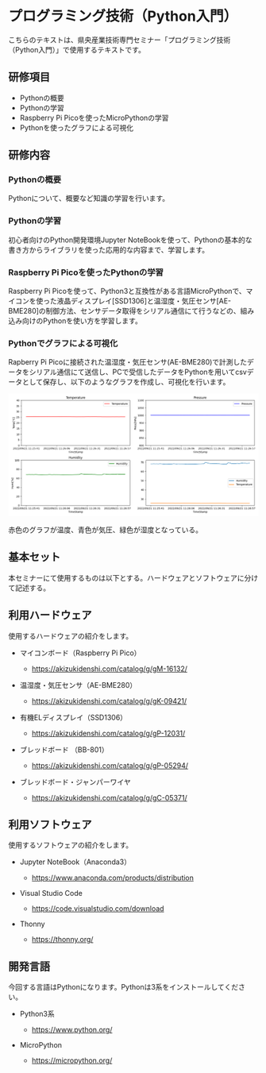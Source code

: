 # プログラミング技術（Python入門）

こちらのテキストは、県央産業技術専門セミナー「プログラミング技術（Python入門）」で使用するテキストです。

## 研修項目

* Pythonの概要
* Pythonの学習
* Raspberry Pi Picoを使ったMicroPythonの学習
* Pythonを使ったグラフによる可視化

## 研修内容

### Pythonの概要
Pythonについて、概要など知識の学習を行います。

### Pythonの学習
初心者向けのPython開発環境Jupyter NoteBookを使って、Pythonの基本的な書き方からライブラリを使った応用的な内容まで、学習します。

### Raspberry Pi Picoを使ったPythonの学習
Raspberry Pi Picoを使って、Python3と互換性がある言語MicroPythonで、マイコンを使った液晶ディスプレイ[SSD1306]と温湿度・気圧センサ[AE-BME280]の制御方法、センサデータ取得をシリアル通信にて行うなどの、組み込み向けのPythonを使い方を学習します。

### Pythonでグラフによる可視化
Rapberry Pi Picoに接続された温湿度・気圧センサ(AE-BME280)で計測したデータをシリアル通信にて送信し、PCで受信したデータをPythonを用いてcsvデータとして保存し、以下のようなグラフを作成し、可視化を行います。

![外観図](./image/Figure_1.png)

赤色のグラフが温度、青色が気圧、緑色が湿度となっている。

## 基本セット

本セミナーにて使用するものは以下とする。ハードウェアとソフトウェアに分けて記述する。

## 利用ハードウェア

使用するハードウェアの紹介をします。

* マイコンボード（Raspberry Pi Pico）

    * <https://akizukidenshi.com/catalog/g/gM-16132/>

* 温湿度・気圧センサ（AE-BME280）

    * <https://akizukidenshi.com/catalog/g/gK-09421/>

* 有機ELディスプレイ（SSD1306）

    * <https://akizukidenshi.com/catalog/g/gP-12031/>

* ブレッドボード （BB-801）

    * <https://akizukidenshi.com/catalog/g/gP-05294/>

* ブレッドボード・ジャンパーワイヤ

    * <https://akizukidenshi.com/catalog/g/gC-05371/>

## 利用ソフトウェア

使用するソフトウェアの紹介をします。

* Jupyter NoteBook（Anaconda3）

    * <https://www.anaconda.com/products/distribution>

* Visual Studio Code

    * <https://code.visualstudio.com/download>

* Thonny

    * <https://thonny.org/>

## 開発言語

今回する言語はPythonになります。Pythonは3系をインストールしてください。

* Python3系

    * <https://www.python.org/>

* MicroPython
    * <https://micropython.org/>
